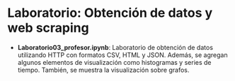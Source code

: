 # Laboratorio: Obtención de datos y web scraping

*  **Laboratorio03_profesor.ipynb**: Laboratorio de obtención de datos utilizando HTTP con formatos CSV, HTML y JSON. Además, se agregan algunos elementos de visualización como histogramas y series de tiempo. También, se muestra la visualización sobre grafos.
